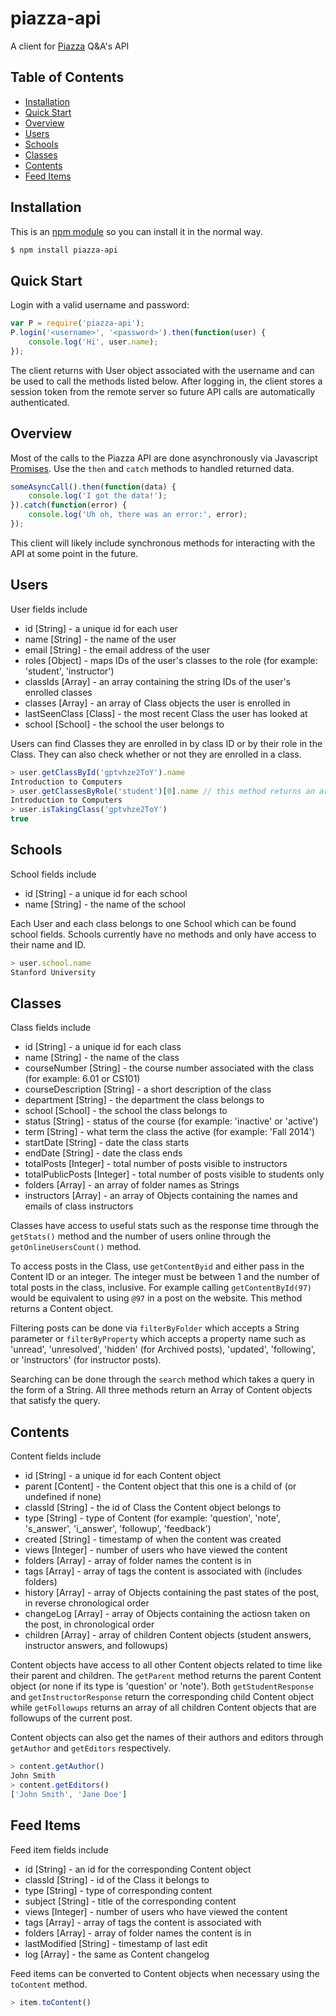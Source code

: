 # piazza-api

A client for [Piazza](https://piazza.com/) Q&A's API

## Table of Contents

- [Installation](#installation)
- [Quick Start](#quick-start)
- [Overview](#overview)
- [Users](#users)
- [Schools](#schools)
- [Classes](#classes)
- [Contents](#contents)
- [Feed Items](#feed-items)

## Installation

This is an [npm module](https://www.npmjs.com/package/piazza-api) so you can install it in the normal way.
```sh
$ npm install piazza-api
```

## Quick Start

Login with a valid username and password:
```js
var P = require('piazza-api');
P.login('<username>', '<password>').then(function(user) {
    console.log('Hi', user.name);
});
```
The client returns with User object associated with the username and can be used to call the methods listed below. After logging in, the client stores a session token from the remote server so future API calls are automatically authenticated.

## Overview

Most of the calls to the Piazza API are done asynchronously via Javascript [Promises](http://www.html5rocks.com/en/tutorials/es6/promises/). Use the `then` and `catch` methods to handled returned data.
```js
someAsyncCall().then(function(data) {
    console.log('I got the data!');
}).catch(function(error) {
    console.log('Uh oh, there was an error:', error);
});
```
This client will likely include synchronous methods for interacting with the API at some point in the future.

## Users

User fields include

* id [String] - a unique id for each user
* name [String] - the name of the user
* email [String] - the email address of the user
* roles [Object] - maps IDs of the user's classes to the role (for example: 'student', 'instructor')
* classIds [Array] - an array containing the string IDs of the user's enrolled classes
* classes [Array] - an array of Class objects the user is enrolled in
* lastSeenClass [Class] - the most recent Class the user has looked at
* school [School] - the school the user belongs to

Users can find Classes they are enrolled in by class ID or by their role in the Class. They can also check whether or not they are enrolled in a class.
```js
> user.getClassById('gptvhze2ToY').name
Introduction to Computers
> user.getClassesByRole('student')[0].name // this method returns an array
Introduction to Computers
> user.isTakingClass('gptvhze2ToY')
true
``` 

## Schools

School fields include

* id [String] - a unique id for each school
* name [String] - the name of the school

Each User and each class belongs to one School which can be found school fields. Schools currently have no methods and only have access to their name and ID.
```js
> user.school.name
Stanford University
```

## Classes

Class fields include

* id [String] - a unique id for each class
* name [String] - the name of the class
* courseNumber [String] - the course number associated with the class (for example: 6.01 or CS101)
* courseDescription [String] - a short description of the class
* department [String] - the department the class belongs to
* school [School] - the school the class belongs to
* status [String] - status of the course (for example: 'inactive' or 'active')
* term [String] - what term the class the active (for example: 'Fall 2014')
* startDate [String] - date the class starts
* endDate [String] - date the class ends
* totalPosts [Integer] - total number of posts visible to instructors
* totalPublicPosts [Integer] - total number of posts visible to students only
* folders [Array] - an array of folder names as Strings
* instructors [Array] - an array of Objects containing the names and emails of class instructors

Classes have access to useful stats such as the response time through the `getStats()` method and the number of users online through the `getOnlineUsersCount()` method.

To access posts in the Class, use `getContentByid` and either pass in the Content ID or an integer. The integer must be between 1 and the number of total posts in the class, inclusive. For example calling `getContentById(97)` would be equivalent to using `@97` in a post on the website. This method returns a Content object.

Filtering posts can be done via `filterByFolder` which accepts a String parameter or `filterByProperty` which accepts a property name such as 'unread', 'unresolved', 'hidden' (for Archived posts), 'updated', 'following', or 'instructors' (for instructor posts). 

Searching can be done through the `search` method which takes a query in the form of a String. All three methods return an Array of Content objects that satisfy the query.

## Contents

Content fields include

* id [String] - a unique id for each Content object
* parent [Content] - the Content object that this one is a child of (or undefined if none)
* classId [String] - the id of Class the Content object belongs to
* type [String] - type of Content (for example: 'question', 'note', 's_answer', 'i_answer', 'followup', 'feedback')
* created [String] - timestamp of when the content was created
* views [Integer] - number of users who have viewed the content
* folders [Array] - array of folder names the content is in
* tags [Array] - array of tags the content is associated with (includes folders)
* history [Array] - array of Objects containing the past states of the post, in reverse chronological order
* changeLog [Array] - array of Objects containing the actiosn taken on the post, in chronological order
* children [Array] - array of children Content objects (student answers, instructor answers, and followups)

Content objects have access to all other Content objects related to time like their parent and children. The `getParent` method returns the parent Content object (or none if its type is 'question' or 'note'). Both `getStudentResponse` and `getInstructorResponse` return the corresponding child Content object while `getFollowups` returns an array of all children Content objects that are followups of the current post.

Content objects can also get the names of their authors and editors through `getAuthor` and `getEditors` respectively.

```js
> content.getAuthor()
John Smith
> content.getEditors()
['John Smith', 'Jane Doe']
```

## Feed Items

Feed item fields include

* id [String] - an id for the corresponding Content object
* classId [String] - id of the Class it belongs to
* type [String] - type of corresponding content
* subject [String] - title of the corresponding content
* views [Integer] - number of users who have viewed the content
* tags [Array] - array of tags the content is associated with
* folders [Array] - array of folder names the content is in
* lastModified [String] - timestamp of last edit
* log [Array] - the same as Content changelog

Feed items can be converted to Content objects when necessary using the `toContent` method.

```js
> item.toContent()
```